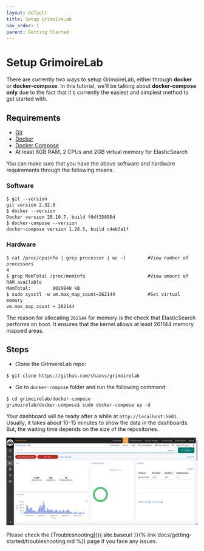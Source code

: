 ```yaml
---
layout: default
title: Setup GrimoireLab
nav_order: 1
parent: Getting Started
---
```


# Setup GrimoireLab

There are currently two ways to setup GrimoireLab, either through **docker** or
**docker-compose**. In this tutorial, we'll be talking about **docker-compose
only** due to the fact that it's currently the easiest and simplest method to
get started with.

## Requirements

- [Git](https://git-scm.com/book/en/v2/Getting-Started-Installing-Git)
- [Docker](https://docs.docker.com/engine/install/)
- [Docker Compose](https://docs.docker.com/compose/install/)
- At least 8GB RAM, 2 CPUs and 2GB virtual memory for ElasticSearch

You can make sure that you have the above software and hardware requirements
through the following means.

### Software

```console
$ git --version
git version 2.32.0
$ docker --version
Docker version 20.10.7, build f0df35096d
$ docker-compose --version
docker-compose version 1.28.5, build c4eb3a1f
```

### Hardware

```console
$ cat /proc/cpuinfo | grep processor | wc -l        #View number of processors
4
$ grep MemTotal /proc/meminfo                       #View amount of RAM available
MemTotal:        8029848 kB
$ sudo sysctl -w vm.max_map_count=262144            #Set virtual memory
vm.max_map_count = 262144
```

The reason for allocating `262144` for memory is the check that ElasticSearch
performs on boot. It ensures that the kernel allows at least 261144 memory
mapped areas.

## Steps

- Clone the GrimoireLab repo:

```console
$ git clone https://github.com/chaoss/grimoirelab
```

- Go to `docker-compose` folder and run the following command:

```console
$ cd grimoirelab/docker-compose
grimoirelab/docker-compose$ sudo docker-compose up -d
```

Your dashboard will be ready after a while at `http://localhost:5601`. Usually,
it takes about 10-15 minutes to show the data in the dashboards. But, the
waiting time depends on the size of the repositories.

![dashboard](./assets/dashboard.png)

Please check the [Troubleshooting]({{ site.baseurl }}{% link
docs/getting-started/troubleshooting.md %}) page if you face any issues.
